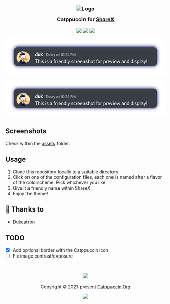 <h3 align="center">
	<img src="https://raw.githubusercontent.com/catppuccin/catppuccin/main/assets/logos/exports/1544x1544_circle.png" width="100" alt="Logo"/><br/>
	<img src="https://raw.githubusercontent.com/catppuccin/catppuccin/main/assets/misc/transparent.png" height="30" width="0px"/>
	Catppuccin for <a href="https://getsharex.com">ShareX</a>
	<img src="https://raw.githubusercontent.com/catppuccin/catppuccin/main/assets/misc/transparent.png" height="30" width="0px"/>
</h3>

<p align="center">
	<a href="https://github.com/catppuccin/sharex/stargazers"><img src="https://img.shields.io/github/stars/catppuccin/sharex?colorA=363a4f&colorB=b7bdf8&style=for-the-badge"></a>
	<a href="https://github.com/catppuccin/sharex/issues"><img src="https://img.shields.io/github/issues/catppuccin/sharex?colorA=363a4f&colorB=f5a97f&style=for-the-badge"></a>
	<a href="https://github.com/catppuccin/sharex/contributors"><img src="https://img.shields.io/github/contributors/catppuccin/sharex?colorA=363a4f&colorB=a6da95&style=for-the-badge"></a>
</p>

<p align="center">
	<img src="https://github.com/Dukeatron/sharex/blob/9fc55da444f276ec8f74bcb58df2a26f74d59189/screenshots/5993toka.png"/>
</p>
<p align="center">
	<img src="https://github.com/Dukeatron/sharex/blob/9fc55da444f276ec8f74bcb58df2a26f74d59189/screenshots/5993toka.png"/>
</p>

## Screenshots

Check within the [assets](assets/) folder.

## Usage

1. Clone this repository locally to a suitable directory
2. Click on one of the configuration files, each one is named after a flavor of the colorscheme. Pick whichever you like!
3. Give it a friendly name within ShareX
4. Enjoy the theme!

## 💝 Thanks to

- [Dukeatron](https://github.com/Dukeatron)

## TODO

- [x] Add optional border with the Catppuccin icon
- [ ] Fix image contrast/exposure

&nbsp;

<p align="center">
	<img src="https://raw.githubusercontent.com/catppuccin/catppuccin/main/assets/footers/gray0_ctp_on_line.svg?sanitize=true" />
</p>

<p align="center">
	Copyright &copy; 2021-present <a href="https://github.com/catppuccin" target="_blank">Catppuccin Org</a>
</p>

<p align="center">
	<a href="https://github.com/catppuccin/catppuccin/blob/main/LICENSE"><img src="https://img.shields.io/static/v1.svg?style=for-the-badge&label=License&message=MIT&logoColor=d9e0ee&colorA=363a4f&colorB=b7bdf8"/></a>
</p>
